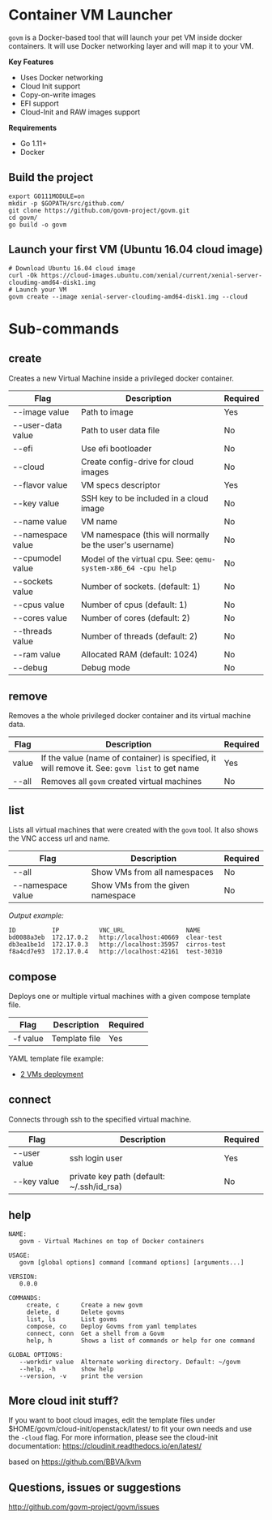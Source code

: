 # Container VM Launcher

``govm`` is a Docker-based tool that will launch your pet VM inside docker containers. It will use Docker networking layer and will map it to your VM.

**Key Features**

- Uses Docker networking
- Cloud Init support
- Copy-on-write images
- EFI support
- Cloud-Init and RAW images support

**Requirements**

- Go 1.11+
- Docker

Build the project
-----------------
```
export GO111MODULE=on
mkdir -p $GOPATH/src/github.com/
git clone https://github.com/govm-project/govm.git
cd govm/
go build -o govm
```


Launch your first VM (Ubuntu 16.04 cloud image)
-----------------------------------------------
```
# Download Ubuntu 16.04 cloud image
curl -Ok https://cloud-images.ubuntu.com/xenial/current/xenial-server-cloudimg-amd64-disk1.img
# Launch your VM
govm create --image xenial-server-cloudimg-amd64-disk1.img --cloud
```


Sub-commands
============

create
------
Creates a new Virtual Machine inside a privileged docker container.

| Flag              | Description                                                     | Required |
|-------------------|-----------------------------------------------------------------|----------|
| --image value     | Path to image                                                   | Yes      |
| --user-data value | Path to user data file                                          | No       |
| --efi             | Use efi bootloader                                              | No       |
| --cloud           | Create config-drive for cloud images                            | No       |
| --flavor value    | VM specs descriptor                                             | Yes      |
| --key value       | SSH key to be included in a cloud image                         | No       |
| --name value      | VM name                                                         | No       |
| --namespace value | VM namespace (this will normally be the user's username)        | No       |
| --cpumodel value  | Model of the virtual cpu. See: ``qemu-system-x86_64 -cpu help`` | No       |
| --sockets value   | Number of sockets. (default: 1)                                 | No       |
| --cpus value      | Number of cpus (default: 1)                                     | No       |
| --cores value     | Number of cores (default: 2)                                    | No       |
| --threads value   | Number of threads (default: 2)                                  | No       |
| --ram value       | Allocated RAM (default: 1024)                                   | No       |
| --debug           | Debug mode                                                      | No       |

remove
------
Removes a the whole privileged docker container and its virtual machine data.

| Flag  | Description                                                                                     | Required |
|-------|-------------------------------------------------------------------------------------------------|----------|
| value | If the value (name of container) is specified, it will remove it. See: ``govm list`` to get name | Yes      |
| --all | Removes all ``govm`` created virtual machines                                                    | No       |

list
----
Lists all virtual machines that were created with the ``govm`` tool. It also shows the VNC access url and name.

| Flag              | Description                       | Required |
|-------------------|-----------------------------------|----------|
| --all             | Show VMs from all namespaces      | No       |
| --namespace value | Show VMs from the given namespace | No       |

*Output example:*
```
ID          IP           VNC_URL                 NAME
bd0088a3eb  172.17.0.2   http://localhost:40669  clear-test
db3ea1be1d  172.17.0.3   http://localhost:35957  cirros-test
f8a4cd7e93  172.17.0.4   http://localhost:42161  test-30310
```

compose
-------
Deploys one or multiple virtual machines with a given compose template file.

| Flag     | Description   | Required |
|----------|---------------|----------|
| -f value | Template file | Yes      |

YAML template file example:
- [2 VMs deployment](data/compose/example_v1.yml)

connect
-------
Connects through ssh to the specified virtual machine.

| Flag         | Description                               | Required |
|--------------|-------------------------------------------|----------|
| --user value | ssh login user                            | Yes      |
| --key value  | private key path (default: ~/.ssh/id_rsa) | No       |

help
----

```
NAME:
   govm - Virtual Machines on top of Docker containers

USAGE:
   govm [global options] command [command options] [arguments...]

VERSION:
   0.0.0

COMMANDS:
     create, c      Create a new govm
     delete, d      Delete govms
     list, ls       List govms
     compose, co    Deploy Govms from yaml templates
     connect, conn  Get a shell from a Govm
     help, h        Shows a list of commands or help for one command

GLOBAL OPTIONS:
   --workdir value  Alternate working directory. Default: ~/govm
   --help, -h       show help
   --version, -v    print the version
```

More cloud init stuff?
----------------------

If you want to boot cloud images, edit the template files under $HOME/govm/cloud-init/openstack/latest/ to fit your own needs and use the `-cloud` flag.
For more information, please see the cloud-init documentation: https://cloudinit.readthedocs.io/en/latest/

based on https://github.com/BBVA/kvm

Questions, issues or suggestions
--------------------------------

http://github.com/govm-project/govm/issues
